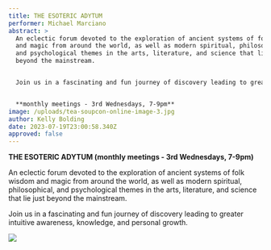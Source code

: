```yaml
---
title: THE ESOTERIC ADYTUM
performer: Michael Marciano
abstract: >
  An eclectic forum devoted to the exploration of ancient systems of folk wisdom
  and magic from around the world, as well as modern spiritual, philosophical,
  and psychological themes in the arts, literature, and science that lie just
  beyond the mainstream.


  Join us in a fascinating and fun journey of discovery leading to greater intuitive awareness, knowledge, and personal growth.


  **monthly meetings - 3rd Wednesdays, 7-9pm**
image: /uploads/tea-soupcon-online-image-3.jpg
author: Kelly Bolding
date: 2023-07-19T23:00:58.340Z
approved: false
---
```

**THE ESOTERIC ADYTUM (monthly meetings - 3rd Wednesdays, 7-9pm)**

An eclectic forum devoted to the exploration of ancient systems of folk wisdom and magic from around the world, as well as modern spiritual, philosophical, and psychological themes in the arts, literature, and science that lie just beyond the mainstream.

Join us in a fascinating and fun journey of discovery leading to greater intuitive awareness, knowledge, and personal growth.

![](/uploads/tea-soupcon-online-image-3.jpg)